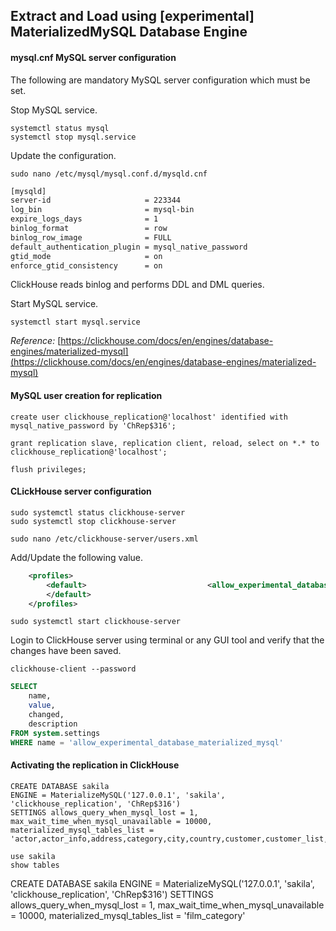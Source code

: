 ## Extract and Load using [experimental] MaterializedMySQL Database Engine

#### mysql.cnf MySQL server configuration

The following are mandatory MySQL server configuration which must be set.

Stop MySQL service.

~~~shell
systemctl status mysql
systemctl stop mysql.service
~~~

Update the configuration.

~~~shell
sudo nano /etc/mysql/mysql.conf.d/mysqld.cnf
~~~

~~~txt
[mysqld]
server-id                     = 223344
log_bin                       = mysql-bin
expire_logs_days              = 1
binlog_format                 = row
binlog_row_image              = FULL
default_authentication_plugin = mysql_native_password
gtid_mode                     = on
enforce_gtid_consistency      = on
~~~

ClickHouse reads binlog and performs DDL and DML queries.

Start MySQL service.

~~~shell
systemctl start mysql.service
~~~

*Reference:* [https://clickhouse.com/docs/en/engines/database-engines/materialized-mysql](https://clickhouse.com/docs/en/engines/database-engines/materialized-mysql)

#### MySQL user creation for replication

~~~shell
create user clickhouse_replication@'localhost' identified with mysql_native_password by 'ChRep$316';

grant replication slave, replication client, reload, select on *.* to clickhouse_replication@'localhost';

flush privileges;
~~~

#### CLickHouse server configuration

~~~shell
sudo systemctl status clickhouse-server
sudo systemctl stop clickhouse-server
~~~

~~~shell
sudo nano /etc/clickhouse-server/users.xml
~~~

Add/Update the following value.

~~~xml
    <profiles>
        <default>                           <allow_experimental_database_materialized_mysql>1</allow_experimental_database_materialized_mysql>
        </default>
    </profiles>
~~~

~~~shell
sudo systemctl start clickhouse-server
~~~

Login to ClickHouse server using terminal or any GUI tool and verify that the changes have been saved.

~~~shell
clickhouse-client --password   
~~~

~~~sql
SELECT
    name,
    value,
    changed,
    description
FROM system.settings
WHERE name = 'allow_experimental_database_materialized_mysql'
~~~

#### Activating the replication in ClickHouse

~~~shell
CREATE DATABASE sakila
ENGINE = MaterializeMySQL('127.0.0.1', 'sakila', 'clickhouse_replication', 'ChRep$316')
SETTINGS allows_query_when_mysql_lost = 1, max_wait_time_when_mysql_unavailable = 10000,
materialized_mysql_tables_list = 'actor,actor_info,address,category,city,country,customer,customer_list,film,film_actor,film_category,film_list,film_text,inventory,language,nicer_but_slower_film_list,payment,rental,sales_by_film_category,sales_by_store,staff,staff_list,store'
~~~

~~~shell
use sakila
show tables
~~~



CREATE DATABASE sakila
ENGINE = MaterializeMySQL('127.0.0.1', 'sakila', 'clickhouse_replication', 'ChRep$316')
SETTINGS allows_query_when_mysql_lost = 1, max_wait_time_when_mysql_unavailable = 10000,
materialized_mysql_tables_list = 'film_category'








